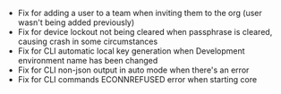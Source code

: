 - Fix for adding a user to a team when inviting them to the org (user wasn't being added previously)
- Fix for device lockout not being cleared when passphrase is cleared, causing crash in some circumstances
- Fix for CLI automatic local key generation when Development environment name has been changed
- Fix for CLI non-json output in auto mode when there's an error
- Fix for CLI commands ECONNREFUSED error when starting core
